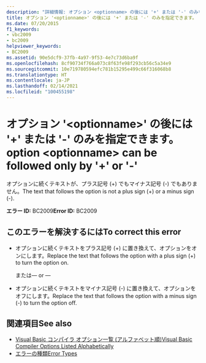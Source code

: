 ```yaml
---
description: "詳細情報: オプション <optionname> の後には '+' または '-' のみを指定できます"
title: オプション '<optionname>' の後には '+' または '-' のみを指定できます。
ms.date: 07/20/2015
f1_keywords:
- vbc2009
- bc2009
helpviewer_keywords:
- BC2009
ms.assetid: 90e5dcf9-37fb-4a97-9f53-4e7c73d6ba9f
ms.openlocfilehash: 8cf90734f766a073c8f63fe98f293cb56c5a34e9
ms.sourcegitcommit: 10e719780594efc781b15295e499c66f316068b8
ms.translationtype: HT
ms.contentlocale: ja-JP
ms.lasthandoff: 02/14/2021
ms.locfileid: "100455198"
---
```

# <a name="option-optionname-can-be-followed-only-by--or--"></a><span data-ttu-id="23db6-103">オプション '\<optionname>' の後には '+' または '-' のみを指定できます。</span><span class="sxs-lookup"><span data-stu-id="23db6-103">option \<optionname> can be followed only by '+' or '-'</span></span>

<span data-ttu-id="23db6-104">オプションに続くテキストが、プラス記号 (+) でもマイナス記号 (-) でもありません。</span><span class="sxs-lookup"><span data-stu-id="23db6-104">The text that follows the option is not a plus sign (+) or a minus sign (-).</span></span>  
  
 <span data-ttu-id="23db6-105">**エラー ID:** BC2009</span><span class="sxs-lookup"><span data-stu-id="23db6-105">**Error ID:** BC2009</span></span>  
  
## <a name="to-correct-this-error"></a><span data-ttu-id="23db6-106">このエラーを解決するには</span><span class="sxs-lookup"><span data-stu-id="23db6-106">To correct this error</span></span>  
  
- <span data-ttu-id="23db6-107">オプションに続くテキストをプラス記号 (+) に置き換えて、オプションをオンにします。</span><span class="sxs-lookup"><span data-stu-id="23db6-107">Replace the text that follows the option with a plus sign (+) to turn the option on.</span></span>  
  
     <span data-ttu-id="23db6-108">または</span><span class="sxs-lookup"><span data-stu-id="23db6-108">— or —</span></span>  
  
- <span data-ttu-id="23db6-109">オプションに続くテキストをマイナス記号 (-) に置き換えて、オプションをオフにします。</span><span class="sxs-lookup"><span data-stu-id="23db6-109">Replace the text that follows the option with a minus sign (-) to turn the option off.</span></span>  
  
## <a name="see-also"></a><span data-ttu-id="23db6-110">関連項目</span><span class="sxs-lookup"><span data-stu-id="23db6-110">See also</span></span>

- [<span data-ttu-id="23db6-111">Visual Basic コンパイラ オプション一覧 (アルファベット順)</span><span class="sxs-lookup"><span data-stu-id="23db6-111">Visual Basic Compiler Options Listed Alphabetically</span></span>](../reference/command-line-compiler/compiler-options-listed-alphabetically.md)
- [<span data-ttu-id="23db6-112">エラーの種類</span><span class="sxs-lookup"><span data-stu-id="23db6-112">Error Types</span></span>](../programming-guide/language-features/error-types.md)
